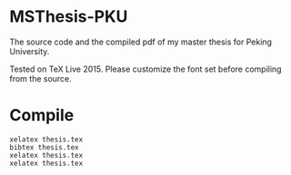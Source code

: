 MSThesis-PKU
============

The source code and the compiled pdf of my master thesis for Peking University. 

Tested on TeX Live 2015. Please customize the font set before compiling from the source.

# Compile
```
xelatex thesis.tex
bibtex thesis.tex
xelatex thesis.tex
xelatex thesis.tex
```
